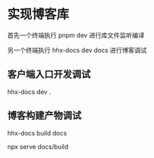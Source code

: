 # 实现博客库

首先一个终端执行 pnpm dev 进行库文件监听编译

另一个终端执行 hhx-docs dev docs 进行博客调试

## 客户端入口开发调试

hhx-docs dev .

## 博客构建产物调试

hhx-docs build docs

npx serve docs/build
